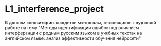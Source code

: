 # L1_interference_project
В данном репозитории находятся материалы, относящиеся к курсовой работе на тему "Методы идентификации ошибок под влиянием интерференции с родным русским языком в учебных текстах на английском языке: анализ эффективности обучения нейросети"
